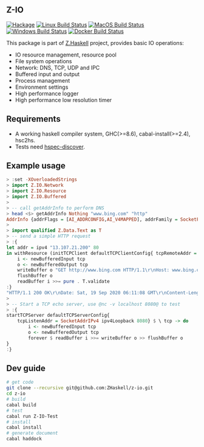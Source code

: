 ## Z-IO

[![Hackage](https://img.shields.io/hackage/v/Z-IO.svg?style=flat)](https://hackage.haskell.org/package/Z-IO)
[![Linux Build Status](https://github.com/ZHaskell/z-io/workflows/ubuntu-ci/badge.svg)](https://github.com/ZHaskell/z-io/actions)
[![MacOS Build Status](https://github.com/ZHaskell/z-io/workflows/osx-ci/badge.svg)](https://github.com/ZHaskell/z-io/actions)
[![Windows Build Status](https://github.com/ZHaskell/z-io/workflows/win-ci/badge.svg)](https://github.com/ZHaskell/z-io/actions)
[![Docker Build Status](https://github.com/ZHaskell/z-io/workflows/docker-ci/badge.svg)](https://github.com/ZHaskell/z-io/actions)

This package is part of [Z.Haskell](https://z.haskell.world) project, provides basic IO operations:

* IO resource management, resource pool
* File system operations
* Network: DNS, TCP, UDP and IPC
* Buffered input and output
* Process management
* Environment settings
* High performance logger
* High performance low resolution timer

## Requirements

* A working haskell compiler system, GHC(>=8.6), cabal-install(>=2.4), hsc2hs.
* Tests need  [hspec-discover](https://hackage.haskell.org/package/hspec-discover).

## Example usage

```haskell
> :set -XOverloadedStrings
> import Z.IO.Network
> import Z.IO.Resource
> import Z.IO.Buffered
>
> -- call getAddrInfo to perform DNS
> head <$> getAddrInfo Nothing "www.bing.com" "http"
AddrInfo {addrFlags = [AI_ADDRCONFIG,AI_V4MAPPED], addrFamily = SocketFamily 2, addrSocketType = SocketType 1, addrProtocol = ProtocolNumber 6, addrAddress = 204.79.197.200:80, addrCanonName = ""}
>
> import qualified Z.Data.Text as T
> -- send a simple HTTP request
> :{
let addr = ipv4 "13.107.21.200" 80
in withResource (initTCPClient defaultTCPClientConfig{ tcpRemoteAddr = addr}) $ \ tcp -> do
    i <- newBufferedInput tcp
    o <- newBufferedOutput tcp
    writeBuffer o "GET http://www.bing.com HTTP/1.1\r\nHost: www.bing.com\r\n\r\n"
    flushBuffer o
    readBuffer i >>= pure . T.validate
:}
"HTTP/1.1 200 OK\r\nDate: Sat, 19 Sep 2020 06:11:08 GMT\r\nContent-Length: 0\r\n\r\n"
>
> -- Start a TCP echo server, use @nc -v localhost 8080@ to test
> :{
startTCPServer defaultTCPServerConfig{
    tcpListenAddr = SocketAddrIPv4 ipv4Loopback 8080} $ \ tcp -> do
        i <- newBufferedInput tcp
        o <- newBufferedOutput tcp
        forever $ readBuffer i >>= writeBuffer o >> flushBuffer o
}
:}
```

## Dev guide

```bash
# get code
git clone --recursive git@github.com:ZHaskell/z-io.git
cd z-io
# build
cabal build
# test
cabal run Z-IO-Test
# install
cabal install
# generate document
cabal haddock
```
